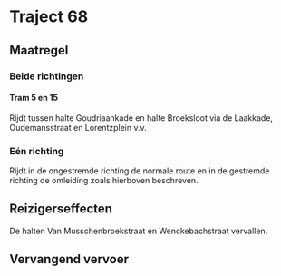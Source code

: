 # Traject 68
## Maatregel
### Beide richtingen

#### Tram 5 en 15
Rijdt tussen halte Goudriaankade en halte Broeksloot via de Laakkade, Oudemansstraat en Lorentzplein v.v.

### Eén richting
Rijdt in de ongestremde richting de normale route en in de gestremde richting de omleiding zoals hierboven beschreven.

## Reizigerseffecten
De halten Van Musschenbroekstraat en Wenckebachstraat vervallen.

## Vervangend vervoer


